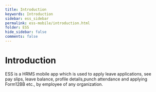 ```yaml
---
title: Introduction
keywords: Introduction
sidebar: ess_sidebar
permalink: ess-mobile/introduction.html
folder: ESS
hide_sidebar: false
comments: false
---
```


# Introduction

ESS is a HRMS mobile app which is used to apply leave applications, see pay slips, leave balance, profile details,punch attendance and applying Form12BB etc., by employee of any organization.


